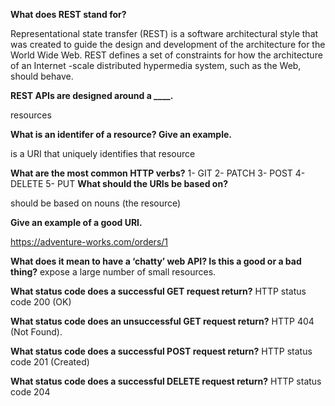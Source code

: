 **What does REST stand for?**

Representational state transfer (REST) is a software architectural style that was created to guide the design and development of the architecture for the World Wide Web. REST defines a set of constraints for how the architecture of an Internet -scale distributed hypermedia system, such as the Web, should behave.

**REST APIs are designed around a ____.**


 resources

**What is an identifer of a resource? Give an example.**

is a URI that uniquely identifies that resource


**What are the most common HTTP verbs?**
1- GIT
2-  PATCH
3- POST
4-DELETE
5- PUT
**What should the URIs be based on?**

should be based on nouns (the resource) 

**Give an example of a good URI.**

https://adventure-works.com/orders/1


**What does it mean to have a ‘chatty’ web API? Is this a good or a bad thing?**
expose a large number of small resources.

**What status code does a successful GET request return?**
HTTP status code 200 (OK)

**What status code does an unsuccessful GET request return?**
HTTP 404 (Not Found).


**What status code does a successful POST request return?**
HTTP status code 201 (Created)


**What status code does a successful DELETE request return?**
HTTP status code 204
